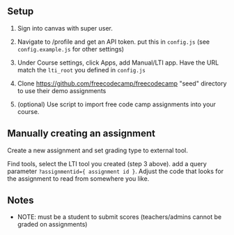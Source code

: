 ## Setup

1. Sign into canvas with super user.

2. Navigate to /profile and get an API token. put this in `config.js` (see `config.example.js` for other settings)

3. Under Course settings, click Apps, add Manual/LTI app. Have the URL match the `lti_root` you defined in `config.js`

4. Clone https://github.com/freecodecamp/freecodecamp "seed" directory to use their demo assignments

5. (optional) Use script to import free code camp assignments into your course.


## Manually creating an assignment

Create a new assignment and set grading type to external tool.

Find tools, select the LTI tool you created (step 3 above). add a
query parameter `?assignmentid={ assignment id }`. Adjust the code
that looks for the assignment to read from somewhere you like.

## Notes

- NOTE: must be a student to submit scores (teachers/admins cannot be graded on assignments)

